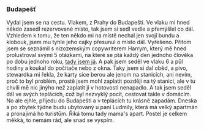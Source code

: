 ### Budapešť
Vydal jsem se na cestu. Vlakem, z Prahy do Budapešti. Ve vlaku mi hned někdo zasedl rezervované místo, tak jsem si sedl vedle a přemýšlel co dál. Vzhledem k tomu, že ten někdo mi na místě nechal jen svojí bundu a klobouk, jsem mu tyhle jeho cajky přesunul o místo dál. Vyřešeno. Přitom jsem se seznámil s nizozemským copywriterem Harrym, který mě hned prolustroval svými 5 otázkami, na které se ptá každý den jednoho člověka po dobu jednoho roku, [tady jsem já](https://www.instagram.com/p/BxHnRYeA8Ot/). A pak jsem seděl ve vlaku 6 a půl hodiny a koukal do počítače nebo z okna. Taky jsem si dal oběd, a pivo, stewardka mi řekla, že karty sice berou ale jenom na stanicích, ani nevím, proč to byl problém, prostě jsem mohl zaplatit později na tý stanici, ale v tu chvíli mě nic jinýho než zaplatit jí v hotovosti nenapadlo. A tak jsem seděl dál ve svých teplácích, což byl nezvyklý pocit, cestovat takle v domácím. No ale ejhle, přijedu do Budapešti a v teplácích tu krásně zapadám. Dneska a po zbytek týdne budu ubytovaný u paní Ludmily, která má velký apartmán a pronajímá ho turistům. Říká tomu tady mama's apart. Postel je celkem měkká, to nemám rád, ale snad se vyspím.